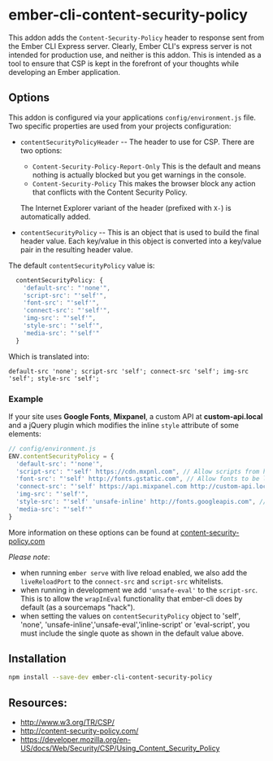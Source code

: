 # ember-cli-content-security-policy

This addon adds the `Content-Security-Policy` header to response sent from the Ember CLI Express server.
Clearly, Ember CLI's express server is not intended for production use, and neither is this addon. This is intended as a
tool to ensure that CSP is kept in the forefront of your thoughts while developing an Ember application.

## Options

This addon is configured via your applications `config/environment.js` file. Two specific properties are
used from your projects configuration:

* `contentSecurityPolicyHeader` -- The header to use for CSP. There are two options:
  - `Content-Security-Policy-Report-Only` This is the default and means nothing is actually blocked but you get warnings in the console.
  - `Content-Security-Policy` This makes the browser block any action that conflicts with the Content Security Policy.

  The Internet Explorer variant of the header (prefixed with `X-`) is automatically added.
* `contentSecurityPolicy` -- This is an object that is used to build the final header value. Each key/value
  in this object is converted into a key/value pair in the resulting header value.

The default `contentSecurityPolicy` value is:

```javascript
  contentSecurityPolicy: {
    'default-src': "'none'",
    'script-src': "'self'",
    'font-src': "'self'",
    'connect-src': "'self'",
    'img-src': "'self'",
    'style-src': "'self'",
    'media-src': "'self'"
  }
```

Which is translated into:

```
default-src 'none'; script-src 'self'; connect-src 'self'; img-src 'self'; style-src 'self';
```

### Example

If your site uses **Google Fonts**, **Mixpanel**, a custom API at **custom-api.local** and a jQuery plugin which modifies the inline `style` attribute of some elements:

```javascript
// config/environment.js
ENV.contentSecurityPolicy = {
  'default-src': "'none'",
  'script-src': "'self' https://cdn.mxpnl.com", // Allow scripts from https://cdn.mxpnl.com
  'font-src': "'self' http://fonts.gstatic.com", // Allow fonts to be loaded from http://fonts.gstatic.com
  'connect-src': "'self' https://api.mixpanel.com http://custom-api.local", // Allow data (ajax/websocket) from api.mixpanel.com and custom-api.local
  'img-src': "'self'",
  'style-src': "'self' 'unsafe-inline' http://fonts.googleapis.com", // Allow inline styles and loaded CSS from http://fonts.googleapis.com 
  'media-src': "'self'"
}
```

More information on these options can be found at [content-security-policy.com](http://content-security-policy.com/)

*Please note*:
+ when running `ember serve` with live reload enabled, we also add the `liveReloadPort` to
the `connect-src` and `script-src` whitelists.
+ when running in development we add `'unsafe-eval'` to the `script-src`. This is to allow the `wrapInEval`
functionality that ember-cli does by default (as a sourcemaps "hack").
+ when setting the values on `contentSecurityPolicy` object to 'self', 'none', 'unsafe-inline','unsafe-eval','inline-script' or 'eval-script', you must include the single quote as shown in the default value above.

## Installation

```bash
npm install --save-dev ember-cli-content-security-policy
```

## Resources:

* http://www.w3.org/TR/CSP/
* http://content-security-policy.com/
* https://developer.mozilla.org/en-US/docs/Web/Security/CSP/Using_Content_Security_Policy
